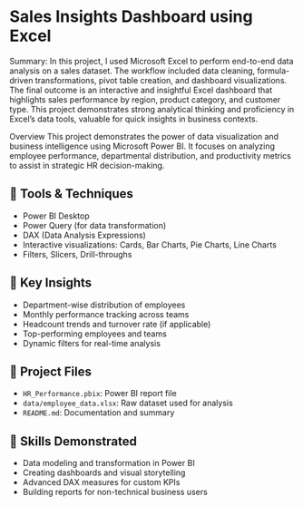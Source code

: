 # Sales Insights Dashboard using Excel

Summary: In this project, I used Microsoft Excel to perform end-to-end data analysis on a sales dataset. The workflow included data cleaning, formula-driven transformations, pivot table creation, and dashboard visualizations. The final outcome is an interactive and insightful Excel dashboard that highlights sales performance by region, product category, and customer type. This project demonstrates strong analytical thinking and proficiency in Excel’s data tools, valuable for quick insights in business contexts.

Overview
This project demonstrates the power of data visualization and business intelligence using Microsoft Power BI. It focuses on analyzing employee performance, departmental distribution, and productivity metrics to assist in strategic HR decision-making.

## 🧰 Tools & Techniques
- Power BI Desktop
- Power Query (for data transformation)
- DAX (Data Analysis Expressions)
- Interactive visualizations: Cards, Bar Charts, Pie Charts, Line Charts
- Filters, Slicers, Drill-throughs

## 🎯 Key Insights
- Department-wise distribution of employees
- Monthly performance tracking across teams
- Headcount trends and turnover rate (if applicable)
- Top-performing employees and teams
- Dynamic filters for real-time analysis

## 📁 Project Files
- `HR_Performance.pbix`: Power BI report file
- `data/employee_data.xlsx`: Raw dataset used for analysis
- `README.md`: Documentation and summary

## 📌 Skills Demonstrated
- Data modeling and transformation in Power BI
- Creating dashboards and visual storytelling
- Advanced DAX measures for custom KPIs
- Building reports for non-technical business users

